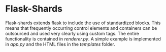 # Flask-Shards

Flask-shards extends flask to include the use of standardized blocks. This means that frequently occurring control elements and containers can be outsourced and used very clearly using custom tags. The entire functionality is contained in *renderer.py*. A simple example is implemented in *app.py* and the HTML files in the *templates* folder.

